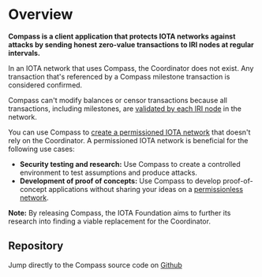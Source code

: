 # Overview

**Compass is a client application that protects IOTA networks against attacks by sending honest zero-value transactions to IRI nodes at regular intervals.**

In an IOTA network that uses Compass, the Coordinator does not exist. Any transaction that's referenced by a Compass milestone transaction is considered confirmed. 

Compass can't modify balances or censor transactions because all transactions, including milestones, are [validated by each IRI node](root://iri/concepts/transaction-validation) in the network.

You can use Compass to [create a permissioned IOTA network](how-to-guides/create-a-permissioned-iota-network.md) that doesn't rely on the Coordinator. A permissioned IOTA network is beneficial for the following use cases:
* **Security testing and research:** Use Compass to create a controlled environment to test assumptions and produce attacks.
* **Development of proof of concepts:** Use Compass to develop proof-of-concept applications without sharing your ideas on a [permissionless network](root://getting-started/references/iota-networks.md). 

**Note:** By releasing Compass, the IOTA Foundation aims to further its research into finding a viable replacement for the Coordinator.

## Repository
Jump directly to the Compass source code on [Github](https://github.com/iotaledger/compass)
